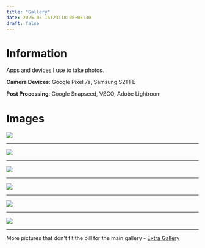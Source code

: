 ```yaml
---
title: "Gallery"
date: 2025-05-16T23:18:08+05:30
draft: false
---
```


# Information

Apps and devices I use to take photos.

**Camera Devices**: Google Pixel 7a, Samsung S21 FE

**Post Processing**: Google Snapseed, VSCO, Adobe Lightroom


# Images

![](/photos/photo_khet_landscape.jpeg)

***

![](/photos/photo_maame.jpeg)

***

![](/photos/photo_moon_night_0.jpeg)

***

![](/photos/photo_lightning.jpeg)

***

![](/photos/photo_mushi.jpeg)

***

![](/photos/photo_uni_parking.jpeg)

***

More pictures that don't fit the bill for the main gallery - [Extra Gallery](/picturaleia/extra_gallery/)
